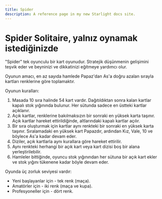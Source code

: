 ```yaml
---
title: Spider
description: A reference page in my new Starlight docs site.
---
```


# Spider Solitaire, yalnız oynamak istediğinizde

"Spider" tek oyunculu bir kart oyunudur. Stratejik düşünmenin gelişimini teşvik eder ve beyninizi ve dikkatinizi eğitmeye yardımcı olur.

Oyunun amacı, en az sayıda hamlede Papaz'dan As'a doğru azalan sırayla kartları renklerine göre toplamaktır.

Oyunun kuralları:

1. Masada 10 sıra halinde 54 kart vardır. Dağıtıldıktan sonra kalan kartlar kapalı stok yığınında bulunur. Her sütunda sadece en üstteki kartlar açıklanır.
2. Açık kartlar, renklerine bakılmaksızın bir sonraki en yüksek karta taşınır. Açık kartlar hareket ettirildiğinde, altlarındaki kapalı kartlar açılır.
3. Bir sıra oluşturmak için kartlar aynı renkteki bir sonraki en yüksek karta taşınır. Sıralamadaki en yüksek kart Papazdır, ardından Kız, Vale, 10 ve böylece As'a kadar devam eder.
4. Diziler, açık kartlarla aynı kurallara göre hareket ettirilir.
5. Aynı renkteki herhangi bir açık kart veya kart dizisi boş bir alana yerleştirilebilir.
6. Hamleler bittiğinde, oyuncu stok yığınından her sütuna bir açık kart ekler ve stok yığını tükenene kadar böyle devam eder.

Oyunda üç zorluk seviyesi vardır:

- Yeni başlayanlar için - tek renk (maça).
- Amatörler için - iki renk (maça ve kupa).
- Profesyoneller için - dört renk.